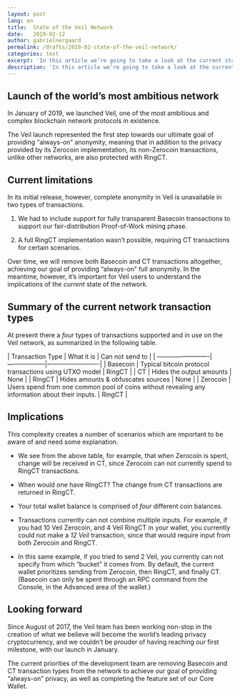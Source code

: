 ```yaml
---
layout: post
lang: en
title:  State of the Veil Network
date:   2019-02-12
author: gabrielnergaard
permalink: /drafts/2019-02-state-of-the-veil-network/
categories: test
excerpt: 'In this article we’re going to take a look at the current state of the Veil network.'
description: 'In this article we’re going to take a look at the current state of the Veil network.'
---
```

## Launch of the world’s most ambitious network

In January of 2019, we launched Veil, one of the most ambitious and complex blockchain network protocols in existence.

The Veil launch represented the first step towards our ultimate goal of providing “always-on” anonymity, meaning that in addition to the privacy provided by its Zerocoin implementation, its non-Zerocoin transactions, unlike other networks, are also protected with RingCT.

## Current limitations

In its initial release, however, complete anonymity in Veil is unavailable in two types of transactions. 

1. We had to include support for fully transparent Basecoin transactions to support our fair-distribution Proof-of-Work mining phase. 

2. A full RingCT implementation wasn’t possible, requiring CT transactions for certain scenarios.

Over time, we will remove both Basecoin and CT transactions altogether, achieving our goal of providing “always-on” full anonymity. In the meantime, however, it’s important for Veil users to understand the implications of the *current* state of the network. 

## Summary of the current network transaction types

At present there a *four* types of transactions supported and in use on the Veil network, as summarized in the following table.

| Transaction Type | What it is | Can not send to |
| ————————-|——————|————————-|
| Basecoin | Typical bitcoin protocol transactions using UTXO model | RingCT |
| CT | Hides the output amounts | None |
| RingCT | Hides amounts & obfuscates sources | None |
| Zerocoin | Users spend from one common pool of coins without revealing any information about their inputs. | RingCT |

## Implications

This complexity creates a number of scenarios which are important to be aware of and need some explanation.

- We see from the above table, for example, that when Zerocoin is spent, change will be received in CT, since Zerocoin can not currently spend to RingCT transactions.

- When would one have RingCT? The change from CT transactions are returned in RingCT.

- Your total wallet balance is  comprised of *four* different coin balances. 

- Transactions currently can not combine multiple inputs. For example, if you had 10 Veil Zerocoin, and 4 Veil RingCT in your wallet, you currently could not make a *12 Veil* transaction, since that would require input from both Zerocoin and RingCT.

- In this same example, if you tried to send 2 Veil, you currently can not specify from which “bucket” it comes from. By default, the current wallet prioritizes sending from Zerocoin, then RingCT, and finally CT. (Basecoin can only be spent through an RPC command from the Console, in the Advanced area of the wallet.)

## Looking forward

Since August of 2017, the Veil team has been working non-stop in the creation of what we believe will become the world’s leading privacy cryptocurrency, and we couldn’t be prouder of having reaching our first milestone, with our launch in January.

The current priorities of the development team are removing Basecoin and CT transaction types from the network to achieve our goal of providing “always-on” privacy, as well as completing the feature set of our Core Wallet.